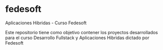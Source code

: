 # fedesoft

Aplicaciones Hibridas - Curso Fedesoft

Este repositorio tiene como objetivo contener los proyectos desarrollados para el curso Desarrollo Fullstack y Aplicaciones Hibridas dictado por Fedesoft



